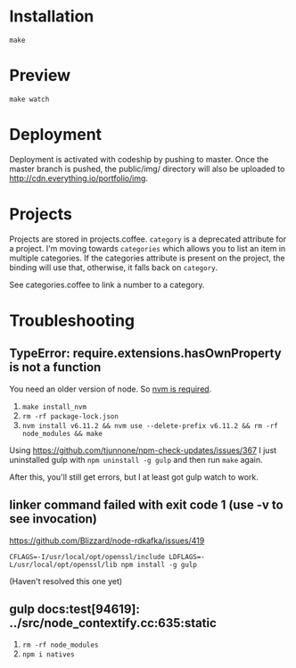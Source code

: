 # Installation

`make`

# Preview

`make watch`

# Deployment

Deployment is activated with codeship by pushing to master. Once the master branch is pushed, the public/img/ directory will also be uploaded to http://cdn.everything.io/portfolio/img.

# Projects

Projects are stored in projects.coffee.
`category` is a deprecated attribute for a project. I'm moving towards `categories` which allows you
to list an item in multiple categories. If the categories attribute is present on the project,
the binding will use that, otherwise, it falls back on `category`.

See categories.coffee to link a number to a category.

# Troubleshooting

## TypeError: require.extensions.hasOwnProperty is not a function

You need an older version of node. So [nvm is required](https://github.com/nvm-sh/nvm/blob/master/README.md).

1. `make install_nvm`
2. `rm -rf package-lock.json`
3. `nvm install v6.11.2 && nvm use --delete-prefix v6.11.2 && rm -rf node_modules && make`

Using https://github.com/tjunnone/npm-check-updates/issues/367 I just uninstalled gulp with `npm uninstall -g gulp` and then run `make` again.

After this, you'll still get errors, but I at least got gulp watch to work.

## linker command failed with exit code 1 (use -v to see invocation) 

https://github.com/Blizzard/node-rdkafka/issues/419

`CFLAGS=-I/usr/local/opt/openssl/include LDFLAGS=-L/usr/local/opt/openssl/lib npm install -g gulp`

(Haven't resolved this one yet)

## gulp docs:test[94619]: ../src/node_contextify.cc:635:static

1. `rm -rf node_modules`
2. `npm i natives`

